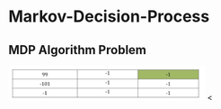 # Markov-Decision-Process
<h2>MDP Algorithm Problem</h2>

<img src="https://github.com/LiangweiZhao/Markov-Decision-Process/blob/master/probCoord.png" width="350">
<
